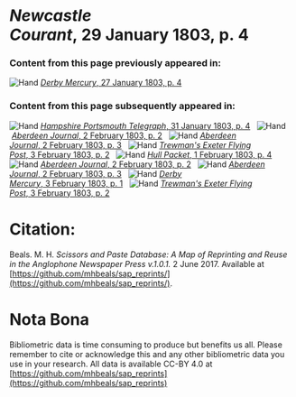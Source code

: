 # *Newcastle Courant*, 29 January 1803, p. 4  
  
### Content from this page previously appeared in:  
![Hand](http://scissorsandpaste.net/wp-content/uploads/2017/06/smallhandpointer.png) [*Derby Mercury*, 27 January 1803, p. 4](https://mhbeals.github.io/sap_html/Derby-Mercury/Derby-Mercury-27-January-1803-p-4)  
  
### Content from this page subsequently appeared in:  
![Hand](http://scissorsandpaste.net/wp-content/uploads/2017/06/smallhandpointer.png) [*Hampshire Portsmouth Telegraph*, 31 January 1803, p. 4](https://mhbeals.github.io/sap_html/Hampshire-Portsmouth-Telegraph/Hampshire-Portsmouth-Telegraph-31-January-1803-p-4)  
![Hand](http://scissorsandpaste.net/wp-content/uploads/2017/06/smallhandpointer.png) [*Aberdeen Journal*, 2 February 1803, p. 2](https://mhbeals.github.io/sap_html/Aberdeen-Journal/Aberdeen-Journal-2-February-1803-p-2)  
![Hand](http://scissorsandpaste.net/wp-content/uploads/2017/06/smallhandpointer.png) [*Aberdeen Journal*, 2 February 1803, p. 3](https://mhbeals.github.io/sap_html/Aberdeen-Journal/Aberdeen-Journal-2-February-1803-p-3)  
![Hand](http://scissorsandpaste.net/wp-content/uploads/2017/06/smallhandpointer.png) [*Trewman's Exeter Flying Post*, 3 February 1803, p. 2](https://mhbeals.github.io/sap_html/Trewman's-Exeter-Flying-Post/Trewman's-Exeter-Flying-Post-3-February-1803-p-2)  
![Hand](http://scissorsandpaste.net/wp-content/uploads/2017/06/smallhandpointer.png) [*Hull Packet*, 1 February 1803, p. 4](https://mhbeals.github.io/sap_html/Hull-Packet/Hull-Packet-1-February-1803-p-4)  
![Hand](http://scissorsandpaste.net/wp-content/uploads/2017/06/smallhandpointer.png) [*Aberdeen Journal*, 2 February 1803, p. 2](https://mhbeals.github.io/sap_html/Aberdeen-Journal/Aberdeen-Journal-2-February-1803-p-2)  
![Hand](http://scissorsandpaste.net/wp-content/uploads/2017/06/smallhandpointer.png) [*Aberdeen Journal*, 2 February 1803, p. 3](https://mhbeals.github.io/sap_html/Aberdeen-Journal/Aberdeen-Journal-2-February-1803-p-3)  
![Hand](http://scissorsandpaste.net/wp-content/uploads/2017/06/smallhandpointer.png) [*Derby Mercury*, 3 February 1803, p. 1](https://mhbeals.github.io/sap_html/Derby-Mercury/Derby-Mercury-3-February-1803-p-1)  
![Hand](http://scissorsandpaste.net/wp-content/uploads/2017/06/smallhandpointer.png) [*Trewman's Exeter Flying Post*, 3 February 1803, p. 2](https://mhbeals.github.io/sap_html/Trewman's-Exeter-Flying-Post/Trewman's-Exeter-Flying-Post-3-February-1803-p-2)  


# Citation: 

Beals. M. H. *Scissors and Paste Database: A Map of Reprinting and Reuse in the Anglophone Newspaper Press v.1.0.1.* 2 June 2017. Available at [https://github.com/mhbeals/sap_reprints/](https://github.com/mhbeals/sap_reprints/). 

# Nota Bona

Bibliometric data is time consuming to produce but benefits us all. Please remember to cite or acknowledge this and any other bibliometric data you use in your research. All data is available CC-BY 4.0 at [https://github.com/mhbeals/sap_reprints](https://github.com/mhbeals/sap_reprints)